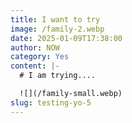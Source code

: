 ```yaml
---
title: I want to try
image: /family-2.webp
date: 2025-01-09T17:38:00
author: NOW
category: Yes
content: |-
  # I am trying....

  ![](/family-small.webp)
slug: testing-yo-5
---
```

